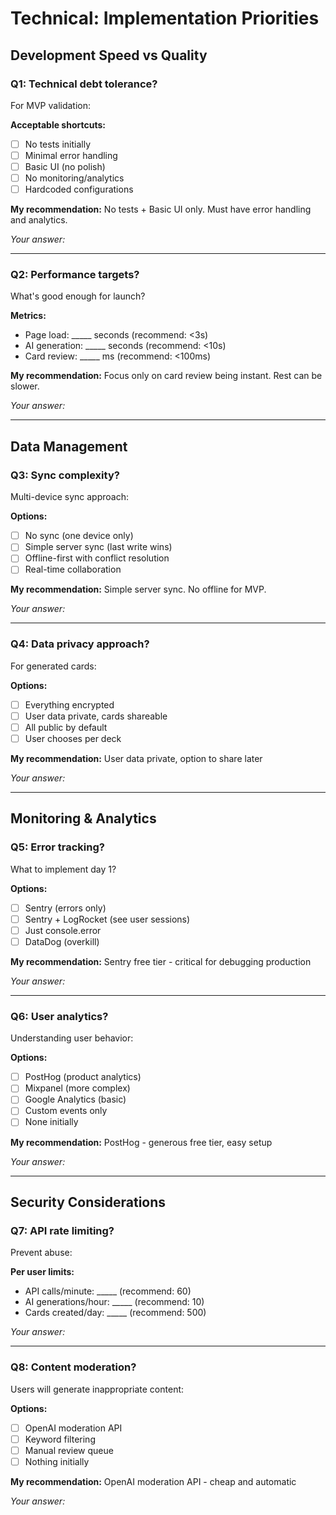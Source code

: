 # Technical: Implementation Priorities

## Development Speed vs Quality

### Q1: Technical debt tolerance?
For MVP validation:

**Acceptable shortcuts:**
- [ ] No tests initially
- [ ] Minimal error handling
- [ ] Basic UI (no polish)
- [ ] No monitoring/analytics
- [ ] Hardcoded configurations

**My recommendation:** No tests + Basic UI only. Must have error handling and analytics.

*Your answer:*

---

### Q2: Performance targets?
What's good enough for launch?

**Metrics:**
- Page load: _____ seconds (recommend: <3s)
- AI generation: _____ seconds (recommend: <10s)
- Card review: _____ ms (recommend: <100ms)

**My recommendation:** Focus only on card review being instant. Rest can be slower.

*Your answer:*

---

## Data Management

### Q3: Sync complexity?
Multi-device sync approach:

**Options:**
- [ ] No sync (one device only)
- [ ] Simple server sync (last write wins)
- [ ] Offline-first with conflict resolution
- [ ] Real-time collaboration

**My recommendation:** Simple server sync. No offline for MVP.

*Your answer:*

---

### Q4: Data privacy approach?
For generated cards:

**Options:**
- [ ] Everything encrypted
- [ ] User data private, cards shareable
- [ ] All public by default
- [ ] User chooses per deck

**My recommendation:** User data private, option to share later

*Your answer:*

---

## Monitoring & Analytics

### Q5: Error tracking?
What to implement day 1?

**Options:**
- [ ] Sentry (errors only)
- [ ] Sentry + LogRocket (see user sessions)
- [ ] Just console.error
- [ ] DataDog (overkill)

**My recommendation:** Sentry free tier - critical for debugging production

*Your answer:*

---

### Q6: User analytics?
Understanding user behavior:

**Options:**
- [ ] PostHog (product analytics)
- [ ] Mixpanel (more complex)
- [ ] Google Analytics (basic)
- [ ] Custom events only
- [ ] None initially

**My recommendation:** PostHog - generous free tier, easy setup

*Your answer:*

---

## Security Considerations

### Q7: API rate limiting?
Prevent abuse:

**Per user limits:**
- API calls/minute: _____ (recommend: 60)
- AI generations/hour: _____ (recommend: 10)
- Cards created/day: _____ (recommend: 500)

*Your answer:*

---

### Q8: Content moderation?
Users will generate inappropriate content:

**Options:**
- [ ] OpenAI moderation API
- [ ] Keyword filtering
- [ ] Manual review queue
- [ ] Nothing initially

**My recommendation:** OpenAI moderation API - cheap and automatic

*Your answer:*